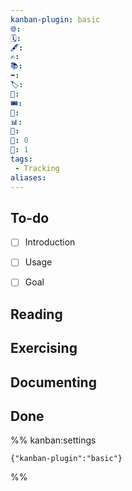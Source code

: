 ```yaml
---
kanban-plugin: basic
🌐: 
🗓️: 
🖋️: 
✍️: 
📚: 
⬅️: 
🏷️: 
🎫: 
🎟️: 
🔖: 
📊: 
🏁: 
🏹: 0
🎯: 1
tags:
 - Tracking
aliases:
---
```


## To-do

- [ ] Introduction
- [ ] Usage
- [ ] Goal


## Reading



## Exercising

## Documenting

## Done





%% kanban:settings
```
{"kanban-plugin":"basic"}
```
%%